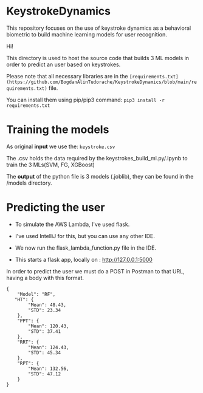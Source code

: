 # KeystrokeDynamics
This repository focuses on the use of keystroke dynamics as a behavioral biometric to build machine learning models for user recognition. 


Hi!

This directory is used to host the source code that builds 3 ML models in order to predict an user based on keystrokes.

Please note that all necessary libraries are in the ```[requirements.txt](https://github.com/BogdanAlinTudorache/KeystrokeDynamics/blob/main/requirements.txt)``` file.

You can install them using pip/pip3 command:
`pip3 install -r requirements.txt`

# Training the models
As original **input** we use the: ```keystroke.csv```

The .csv holds the data required by the keystrokes_build_ml.py/.ipynb to train the 3 MLs(SVM, FG, XGBoost)

The **output** of the python file is 3 models (.joblib), they can be found in the /models directory.

# Predicting the user
* To simulate the AWS Lambda, I've used flask.

* I've used IntelliJ for this, but you can use any other IDE.

* We now run the flask_lambda_function.py file in the IDE.

* This starts a flask app, locally on : http://127.0.0.1:5000

In order to predict the user we must do a POST in Postman to that URL, having a body with this format.
```
{
    "Model": "RF",
   "HT": {
        "Mean": 48.43,
        "STD": 23.34
    },
    "PPT": {
        "Mean": 120.43,
        "STD": 37.41
    },
    "RRT": {
        "Mean": 124.43,
        "STD": 45.34
    },
    "RPT": {
        "Mean": 132.56,
        "STD": 47.12
    }
}
```

